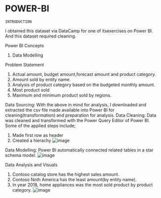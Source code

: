 # POWER-BI
	INTRODUCTION    
I obtained this dataset via DataCamp for one of itsexercises on Power BI. And this dataset required cleaning.

Power BI Concepts
1.	Data Modelling

Problem Statement
1.	Actual amount, budget amount,forecast amount and product category.
2.	Amount sold by entity name.
3.	Analysis of product category based on the budgeted monthly amount.
4.	Most product sold
5.	Maximum and minimum product sold by regions.

Data Sourcing:
With the above in mind for analysis, I downloaded and extracted the csv file made available into Power BI for cleaning(transformation) and preparation for analysis.
Data Cleaning:
Data was cleaned and transformed with the Power Query Editor of Power BI. Some of the applied steps include;
1.	Made first row as header
2.	Created a hierachy
   ![image](https://github.com/Khaddyy/POWER-BI/assets/117234410/9bb814ec-aba4-4668-b4d8-d58e4b8ea7db)



Data Modelling:
Power BI automatically connected related tables in a star schema model.
![image](https://github.com/Khaddyy/POWER-BI/assets/117234410/3de37be7-7439-44d1-916d-a410722a98fd)


Data Analysis and Visuals
1.	Contoso catalog store has the highest sales amount.
2.	Contoso Noth America has the least amount(by entity name).
3.	In year 2018, home appliances was the most sold product by product category.
![image](https://github.com/Khaddyy/POWER-BI/assets/117234410/3750a00c-ce3c-40aa-aa40-f742c26e45c0)
